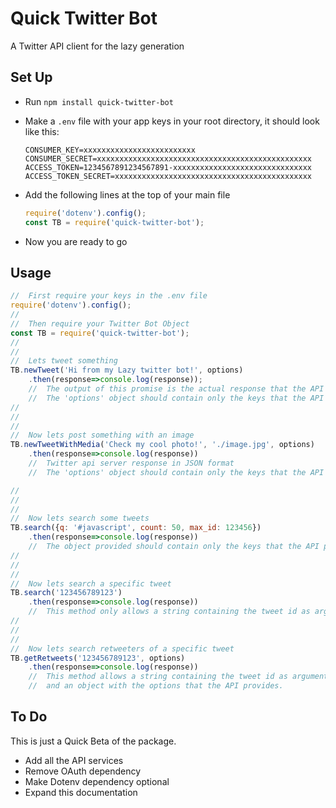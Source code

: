 # Quick Twitter Bot

A Twitter API client for the lazy generation

## Set Up

* Run `npm install quick-twitter-bot`

* Make a `.env` file with your app keys in your root directory, it should look like this:

    ```shell
    CONSUMER_KEY=xxxxxxxxxxxxxxxxxxxxxxxxx
    CONSUMER_SECRET=xxxxxxxxxxxxxxxxxxxxxxxxxxxxxxxxxxxxxxxxxxxxxxxx
    ACCESS_TOKEN=1234567891234567891-xxxxxxxxxxxxxxxxxxxxxxxxxxxxxxx
    ACCESS_TOKEN_SECRET=xxxxxxxxxxxxxxxxxxxxxxxxxxxxxxxxxxxxxxxxxxxx
    ```


* Add the following lines at the top of your main file

    ```js
    require('dotenv').config();
    const TB = require('quick-twitter-bot');
    ```

* Now you are ready to go

## Usage

```js
//  First require your keys in the .env file
require('dotenv').config();
//
//  Then require your Twitter Bot Object
const TB = require('quick-twitter-bot');
//
//
//  Lets tweet something
TB.newTweet('Hi from my Lazy twitter bot!', options)
    .then(response=>console.log(response));
    //  The output of this promise is the actual response that the API provides, in JSON format.
    //  The 'options' object should contain only the keys that the API provides
//
//
//
//  Now lets post something with an image
TB.newTweetWithMedia('Check my cool photo!', './image.jpg', options)
    .then(response=>console.log(response))
    //  Twitter api server response in JSON format
    //  The 'options' object should contain only the keys that the API provides

//
//
//
//  Now lets search some tweets
TB.search({q: '#javascript', count: 50, max_id: 123456})
    .then(response=>console.log(response))
    //  The object provided should contain only the keys that the API provides
//
//
//
//  Now lets search a specific tweet
TB.search('123456789123')
    .then(response=>console.log(response))
    //  This method only allows a string containing the tweet id as argument
//
//
//
//  Now lets search retweeters of a specific tweet
TB.getRetweets('123456789123', options)
    .then(response=>console.log(response))
    //  This method allows a string containing the tweet id as argument
    //  and an object with the options that the API provides.


```


## To Do
This is just a Quick Beta of the package.


* Add all the API services
* Remove OAuth dependency
* Make Dotenv dependency optional
* Expand this documentation









